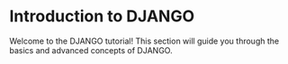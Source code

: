 # Introduction to DJANGO

Welcome to the DJANGO tutorial! This section will guide you through the basics and advanced concepts of DJANGO.
